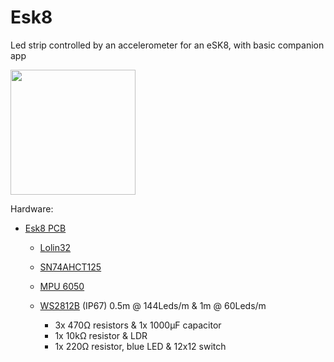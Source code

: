 # Esk8
Led strip controlled by an accelerometer for an eSK8, with basic companion app

<img src="https://i.imgur.com/fsrZ5Zs.jpg" width="200">

Hardware:
* [Esk8 PCB](https://easyeda.com/seb.morin/esk8) 
  * [Lolin32](https://wiki.wemos.cc/products:lolin32:lolin32)
  * [SN74AHCT125](https://www.ti.com/product/SN74AHCT125)
  * [MPU 6050](https://invensense.tdk.com/products/motion-tracking/6-axis/mpu-6050/)
  * [WS2812B](https://www.aliexpress.com/wholesale?catId=0&SearchText=ws2812b) (IP67) 0.5m @ 144Leds/m & 1m @ 60Leds/m

    * 3x 470Ω resistors & 1x 1000μF capacitor
    * 1x 10kΩ resistor & LDR 
    * 1x 220Ω resistor, blue LED & 12x12 switch
